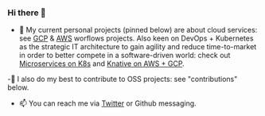 ### Hi there 👋

- 🔭 My current personal projects (pinned below) are about cloud services: see [GCP](https://github.com/didier-durand/gcp-workflows-on-github) & [AWS](https://github.com/didier-durand/aws-workflows-on-github) worflows projects. Also keen on DevOps + Kubernetes as the strategic IT architecture to gain agility and reduce time-to-market in order to better compete in a software-driven world: check out [Microservices on K8s](https://github.com/didier-durand/microservices-on-cloud-kubernetes) and [Knative on AWS + GCP](https://github.com/didier-durand/knative-on-cloud-kubernetes). 

-👯 I also do my best to contribute to OSS projects: see "contributions" below.

- 📫 You can reach me via [Twitter](https://twitter.com/didierdurand) or Github messaging.

<!--
**didier-durand/didier-durand** is a ✨ _special_ ✨ repository because its `README.md` (this file) appears on your GitHub profile.

Here are some ideas to get you started:

- 🔭 I’m currently working on ...
- 🌱 I’m currently learning ...
- 👯 I’m looking to collaborate on ...
- 🤔 I’m looking for help with ...
- 💬 Ask me about ...
- 📫 How to reach me: ...
- 😄 Pronouns: ...
- ⚡ Fun fact: ...
-->
